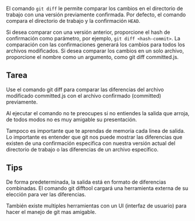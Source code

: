 El comando `git diff` le permite comparar los cambios en el directorio de trabajo con una versión previamente confirmada. Por defecto, el comando compara el directorio de trabajo y la confirmación `HEAD`.

Si desea comparar con una versión anterior, proporcione el hash de confirmación como parámetro, por ejemplo, `git diff <hash-commit>`. La comparación con las confirmaciones generará los cambios para todos los archivos modificados. Si desea comparar los cambios en un solo archivo, proporcione el nombre como un argumento, como git diff committed.js.

## Tarea

Use el comando git diff <file-name> para comparar las diferencias del archivo modificado committed.js con el archivo confirmado (committed) previamente.

Al ejecutar el comando no te preocupes si no entiendes la salida que arroja, de todos modos no es muy amigable su presentación. 

Tampoco es importante que te aprendas de memoria cada linea de salida. Lo importante es entender que git nos puede mostrar las diferencias que existen de una confirmación especifica con nuestra versión actual del directorio de trabajo o las diferencias de un archivo específico.

## Tips

De forma predeterminada, la salida está en formato de diferencias combinadas. El comando git difftool cargará una herramienta externa de su elección para ver las diferencias.

También existe multiples herramientas con un UI (interfaz de usuario) para hacer el manejo de git mas amigable.  



